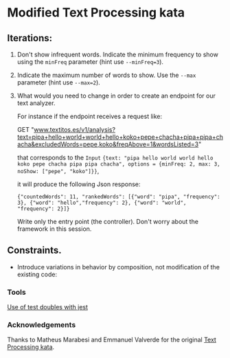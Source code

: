 # Modified Text Processing kata

## Iterations:

1. Don't show infrequent words. Indicate the minimum frequency to show using the `minFreq` parameter (hint use
   `--minFreq=3`).

2. Indicate the maximum number of words to show. Use the `--max` parameter  (hint use `--max=2`).

3. What would you need to change in order to create an endpoint for our text analyzer.

   For instance if the endpoint receives a request like:

   GET "www.textitos.es/v1/analysis?text=pipa+hello+world+world+hello+koko+pepe+chacha+pipa+pipa+chacha&excludedWords=pepe,koko&freqAbove=1&wordsListed=3"

   that corresponds to the `Input`
   `{text: "pipa hello world world hello koko pepe chacha pipa pipa chacha", options = {minFreq: 2, max: 3, noShow: ["pepe", "koko"]}}`,

   it will produce the following Json response:

   `{"countedWords": 11, "rankedWords": [{"word": "pipa", "frequency": 3}, {"word": "hello","frequency": 2}, {"word": "world", "frequency": 2}]}`

   Write only the entry point (the controller). Don't worry about the framework in this session.

## Constraints.

- Introduce variations in behavior by composition, not modification of the existing code:

### Tools

[Use of test doubles with jest](https://gist.github.com/trikitrok/c35768c3f67e10f4f0c6ecb0320e64d7)

### Acknowledgements

Thanks to Matheus Marabesi and Emmanuel Valverde for the
original [Text Processing kata](https://www.codurance.com/katas/text-processing).
